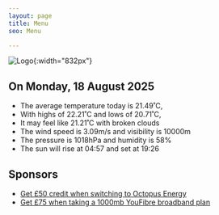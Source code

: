 ```yaml
---
layout: page
title: Menu
seo: Menu

---
```


![Logo](/images/logo.jpg){:width="832px"}

<!-- weather_marker starts -->
## On Monday, 18 August 2025

- The average temperature today is 21.49˚C,
- With highs of 22.21˚C and lows of 20.71˚C,
- It may feel like 21.21˚C with broken clouds
- The wind speed is 3.09m/s and visibility is 10000m
- The pressure is 1018hPa and humidity is 58%
- The sun will rise at 04:57 and set at 19:26

<!-- weather_marker ends -->

## Sponsors

- [Get £50 credit when switching to Octopus Energy](https://bit.ly/3oD1nnS)
- [Get £75 when taking a 1000mb YouFibre broadband plan](https://aklam.io/91zWhU?)
